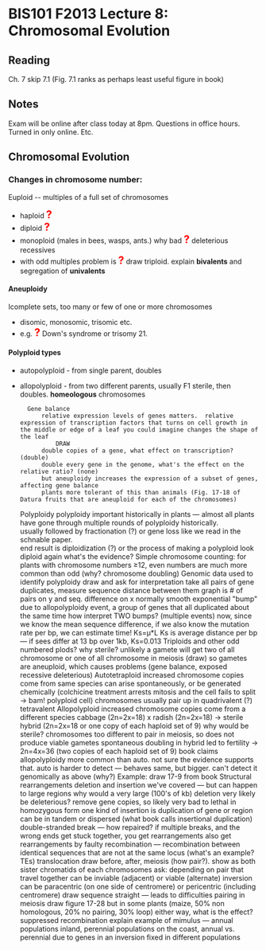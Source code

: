 # BIS101 F2013 Lecture 8: Chromosomal Evolution

## Reading

Ch. 7 skip 7.1 (Fig. 7.1 ranks as perhaps least useful figure in book)

## Notes

Exam will be online after class today at 8pm. Questions in office hours. Turned in only online. Etc.

## Chromosomal Evolution

### Changes in chromosome number:

Euploid -- multiples of a full set of chromosomes

- haploid <strong style="font-size: 150%; color: red;">?</strong>
- diploid <strong style="font-size: 150%; color: red;">?</strong>
- monoploid (males in bees, wasps, ants.)  why bad <strong style="font-size: 150%; color: red;">?</strong> deleterious recessives
- with odd multiples problem is <strong style="font-size: 150%; color: red;">?</strong>  draw triploid. explain **bivalents** and segregation of **univalents**

#### Aneuploidy

Icomplete sets, too many or few of one or more chromosomes

- disomic, monosomic, trisomic etc.
- e.g. <strong style="font-size: 150%; color: red;">?</strong> Down's syndrome or trisomy 21. 

#### Polyploid types

* autopolyploid - from single parent, doubles

* allopolyploid - from two different parents, usually F1 sterile, then doubles. **homeologous** chromosomes


        Gene balance
            relative expression levels of genes matters.  relative expression of transcription factors that turns on cell growth in the middle or edge of a leaf you could imagine changes the shape of the leaf
                DRAW
            double copies of a gene, what effect on transcription? (double)
            double every gene in the genome, what's the effect on the relative ratio? (none)
            but aneuploidy increases the expression of a subset of genes, affecting gene balance
            plants more tolerant of this than animals (Fig. 17-18 of Datura fruits that are aneuploid for each of the chromosomes)
    Polyploidy
        polyploidy important historically in plants — almost all plants have gone through multiple rounds of polyploidy historically.   
        usually followed by fractionation (?) or gene loss like we read in the schnable paper.  
        end result is diploidization (?) or the process of making a polyploid look diploid again
        what's the evidence?
            Simple chromosome counting:
                for plants with chromosome numbers ≥12, even numbers are much more common than odd (why? chromosome doubling)
            Genomic data used to identify polyploidy
                draw and ask for interpretation 
                take all pairs of gene duplicates, measure sequence distance between them
                graph is # of pairs on y and seq. difference on x
                normally smooth exponential
                "bump" due to allopolyploidy event, a group of genes that all duplicated about the same time
                how interpret TWO bumps? (multiple events)
                now, since we know the mean sequence difference, if we also know the mutation rate per bp, we can estimate time!
                    Ks=μ*L
                        Ks is average distance per bp — if sees differ at 13 bp over 1kb, Ks=0.013
        Triploids and other odd numbered plods? why sterile?
            unlikely a gamete will get two of all chromosome or one of all chromosome in meiosis (draw) 
            so gametes are aneuploid, which causes problems (gene balance, exposed recessive deleterious)
        Autotetraploid
            increased chromosome copies come from same species
            can arise spontaneously, or be generated chemically (colchicine treatment arrests mitosis and the cell fails to split -> bam! polyploid cell)
            chromosomes usually pair up in quadrivalent (?) tetravalent 
        Allopolyploid
            increased chromosome copies come from a different species
            cabbage (2n=2x=18) x radish (2n=2x=18) -> sterile hybrid (2n=2x=18 or one copy of each haploid set of 9)
                why would be sterile? chromosomes too different to pair in meiosis, so does not produce viable gametes
                spontaneous doubling in hybrid led to fertility -> 2n=4x=36 (two copies of each haploid set of 9)
                book claims allopolyploidy more common than auto.  not sure the evidence supports that.  auto is harder to detect — behaves same, but bigger. 
                     can't detect it genomically as above (why?)
        Example: draw 17-9 from book
Structural rearrangements
    deletion and insertion we've covered — but can happen to large regions
        why would a very large (100's of kb) deletion very likely be deleterious?
            remove gene copies, so likely very bad to lethal in homozygous form
        one kind of insertion is duplication of gene or region
            can be in tandem or dispersed (what book calls insertional duplication)
    double-stranded break — how repaired?
        if multiple breaks, and the wrong ends get stuck together, you get rearrangements
    also get rearrangements by faulty recombination — recombination between identical sequences that are not at the same locus 
        (what's an example? TEs)
    translocation
        draw before, after, meiosis (how pair?). show as both sister chromatids of each chromosomes
            ask: depending on pair that travel together can be inviable (adjacent) or viable (alternate)
    inversion
        can be paracentric (on one side of centromere) or pericentric (including centromere)
        draw sequence straight — leads to difficulties pairing in meiosis
        draw figure 17-28
        but in some plants (maize, 50% non homologous, 20% no pairing, 30% loop)
        either way, what is the effect? suppressed recombination
        explain example of mimulus — annual populations inland, perennial populations on the coast, annual vs. perennial due to genes in an inversion fixed in different populations


